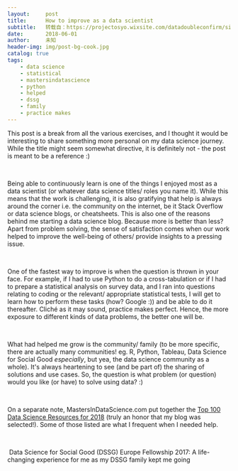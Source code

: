 ```yaml
---
layout:     post
title:      How to improve as a data scientist
subtitle:   转载自：https://projectosyo.wixsite.com/datadoubleconfirm/single-post/2018/06/01/How-to-improve-as-a-data-scientist
date:       2018-06-01
author:     未知
header-img: img/post-bg-cook.jpg
catalog: true
tags:
    - data science
    - statistical
    - mastersindatascience
    - python
    - helped
    - dssg
    - family
    - practice makes
---
```


This post is a break from all the various exercises, and I thought it would be interesting to share something more personal on my data science journey. While the title might seem somewhat directive, it is definitely not - the post is meant to be a reference :)

 

Being able to continuously learn is one of the things I enjoyed most as a data scientist (or whatever data science titles/ roles you name it). While this means that the work is challenging, it is also gratifying that help is always around the corner i.e. the community on the internet, be it Stack Overflow or data science blogs, or cheatsheets. This is also one of the reasons behind me starting a data science blog. Because more is better than less? Apart from problem solving, the sense of satisfaction comes when our work helped to improve the well-being of others/ provide insights to a pressing issue.

 

One of the fastest way to improve is when the question is thrown in your face. For example, if I had to use Python to do a cross-tabulation or if I had to prepare a statistical analysis on survey data, and I ran into questions relating to coding or the relevant/ appropriate statistical tests, I will get to learn how to perform these tasks (how? Google :)) and be able to do it thereafter. Cliché as it may sound, practice makes perfect. Hence, the more exposure to different kinds of data problems, the better one will be. 

 

What had helped me grow is the community/ family (to be more specific, there are actually many communities! eg. R, Python, Tableau, Data Science for Social Good *especially*, but yea, the data science community as a whole). It's always heartening to see (and be part of) the sharing of solutions and use cases. So, the question is what problem (or question) would you like (or have) to solve using data? :)

 

On a separate note, MastersInDataScience.com put together the [Top 100 Data Science Resources for 2018](https://www.mastersindatascience.com/top-100-data-science-resources) (truly an honor that my blog was selected!). Some of those listed are what I frequent when I needed help.

 

 Data Science for Social Good (DSSG) Europe Fellowship 2017: A life-changing experience for me as my DSSG family kept me going

 

 

 

 
